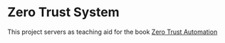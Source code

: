 # Zero Trust System

This project servers as teaching aid for the book [Zero Trust Automation](https://www.amazon.com/Zero-Trust-Automation-Vishal-Patil-ebook/dp/B0BBBJXSSC/)
